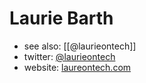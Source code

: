 # Laurie Barth
- see also: [[@laurieontech]]
- twitter: [@laurieontech](https://twitter.com/laurieontech)
- website: [laureontech.com](https://laureontech.com)